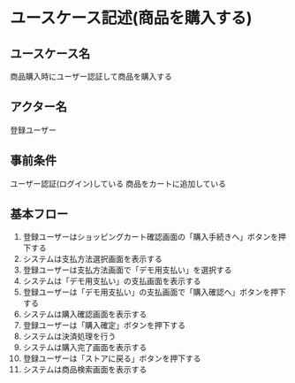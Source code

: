 # ユースケース記述(商品を購入する)

## ユースケース名

商品購入時にユーザー認証して商品を購入する

## アクター名

登録ユーザー

## 事前条件

ユーザー認証(ログイン)している
商品をカートに追加している

## 基本フロー

1. 登録ユーザーはショッピングカート確認画面の「購入手続きへ」ボタンを押下する
1. システムは支払方法選択画面を表示する
1. 登録ユーザーは支払方法画面で「デモ用支払い」を選択する
1. システムは「デモ用支払い」の支払画面を表示する
1. 登録ユーザーは「デモ用支払い」の支払画面で「購入確認へ」ボタンを押下する
1. システムは購入確認画面を表示する
1. 登録ユーザーは「購入確定」ボタンを押下する
1. システムは決済処理を行う
1. システムは購入完了画面を表示する
1. 登録ユーザーは「ストアに戻る」ボタンを押下する
1. システムは商品検索画面を表示する

